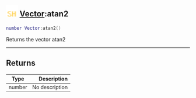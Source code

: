 ## <img src="../../.gitbook/assets/shared.png" width="32" height="32" /> [Vector](../vector/README.md):atan2

```lua
number Vector:atan2()
```

Returns the vector atan2

------
## Returns

| Type   | Description |
| ------ | ----------: |
| number | No description |

